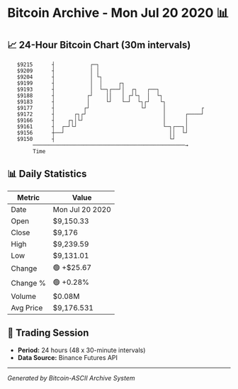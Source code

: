 # Bitcoin Archive - Mon Jul 20 2020 📊

## 📈 24-Hour Bitcoin Chart (30m intervals)

```
   $9215      ┤           ┌─┐                                  
   $9209      ┤           │ │                                  
   $9204      ┤           │ └┐                                 
   $9199      ┤           │  │     ┌┐                          
   $9193      ┤           │  └─┐┌──┘│  ┌┐   ┌──┐               
   $9188      ┤          ┌┘    ││   │ ┌┘└┐  │  └┐              
   $9183      ┤          │     └┘   └─┘  └┐┌┘   └┐             
   $9177      ┤         ┌┘                └┘     │           ┌ 
   $9172      ┤      ┌┐┌┘                        │      ┌────┘ 
   $9166      ┤    ┌┐│└┘                         │      │      
   $9161      ┤  ┌─┘└┘                           └─┐┌──┐│      
   $9156      ┼──┘                                 ││  └┘      
   $9150      ┤                                    └┘          
        ────────────────────────────────────────────────→
        Time
```

## 📊 Daily Statistics

| Metric | Value |
|--------|-------|
| Date | Mon Jul 20 2020 |
| Open | $9,150.33 |
| Close | $9,176 |
| High | $9,239.59 |
| Low | $9,131.01 |
| Change | 🟢 +$25.67 |
| Change % | 🟢 +0.28% |
| Volume | $0.08M |
| Avg Price | $9,176.531 |

## 📅 Trading Session

- **Period:** 24 hours (48 x 30-minute intervals)
- **Data Source:** Binance Futures API

---
*Generated by Bitcoin-ASCII Archive System*
